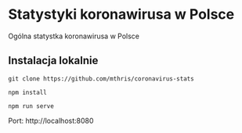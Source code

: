# Statystyki koronawirusa w Polsce

Ogólna statystka koronawirusa w Polsce

## Instalacja lokalnie

```
git clone https://github.com/mthris/coronavirus-stats
```

```
npm install
```

```
npm run serve
```

Port: http://localhost:8080
